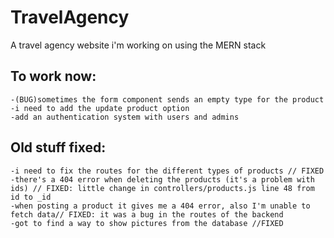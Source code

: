 # TravelAgency
A travel agency website i'm working on using the MERN stack

## To work now:
```
-(BUG)sometimes the form component sends an empty type for the product
-i need to add the update product option
-add an authentication system with users and admins
```
## Old stuff fixed:
```
-i need to fix the routes for the different types of products // FIXED
-there's a 404 error when deleting the products (it's a problem with ids) // FIXED: little change in controllers/products.js line 48 from id to _id
-when posting a product it gives me a 404 error, also I'm unable to fetch data// FIXED: it was a bug in the routes of the backend
-got to find a way to show pictures from the database //FIXED
```

